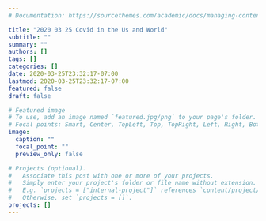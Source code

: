 ```yaml
---
# Documentation: https://sourcethemes.com/academic/docs/managing-content/

title: "2020 03 25 Covid in the Us and World"
subtitle: ""
summary: ""
authors: []
tags: []
categories: []
date: 2020-03-25T23:32:17-07:00
lastmod: 2020-03-25T23:32:17-07:00
featured: false
draft: false

# Featured image
# To use, add an image named `featured.jpg/png` to your page's folder.
# Focal points: Smart, Center, TopLeft, Top, TopRight, Left, Right, BottomLeft, Bottom, BottomRight.
image:
  caption: ""
  focal_point: ""
  preview_only: false

# Projects (optional).
#   Associate this post with one or more of your projects.
#   Simply enter your project's folder or file name without extension.
#   E.g. `projects = ["internal-project"]` references `content/project/deep-learning/index.md`.
#   Otherwise, set `projects = []`.
projects: []
---
```

